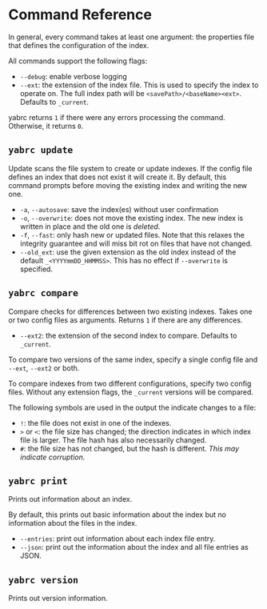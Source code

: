 # Command Reference
In general, every command takes at least one argument: the properties file that defines the configuration of the index.

All commands support the following flags:
* `--debug`: enable verbose logging
* `--ext`: the extension of the index file. This is used to specify the index to operate on. The full index path will be `<savePath>/<baseName><ext>`. Defaults to `_current`.

yabrc returns `1` if there were any errors processing the command. Otherwise, it returns `0`.

## `yabrc update`
Update scans the file system to create or update indexes. If the config file defines an index that does not exist it will create it. By default, this command prompts before moving the existing index and writing the new one.
* `-a`, `--autosave`: save the index(es) without user confirmation
* `-o`, `--overwrite`: does not move the existing index. The new index is written in place and the old one is _deleted_.
* `-f`, `--fast`: only hash new or updated files. Note that this relaxes the integrity guarantee and will miss bit rot on files that have not changed.
* `--old_ext`: use the given extension as the old index instead of the default `_<YYYYmmDD_HHMMSS>`. This has no effect if `--overwrite` is specified.
 
## `yabrc compare`
Compare checks for differences between two existing indexes. Takes one or two config files as arguments. Returns `1` if there are any differences.
* `--ext2`: the extension of the second index to compare. Defaults to `_current`.

To compare two versions of the same index, specify a single config file and `--ext`, `--ext2` or both.

To compare indexes from two different configurations, specify two config files. Without any extension flags, the `_current` versions will be compared.

The following symbols are used in the output the indicate changes to a file:
* `!`: the file does not exist in one of the indexes.
* `>` or `<`: the file size has changed; the direction indicates in which index file is larger. The file hash has also necessarily changed.
* `#`: the file size has not changed, but the hash is different. _This may indicate corruption._


## `yabrc print`
Prints out information about an index.

By default, this prints out basic information about the index but no information about the files in the index.
* `--entries`: print out information about each index file entry.
* `--json`: print out the information about the index and all file entries as JSON.

## `yabrc version`
Prints out version information.

